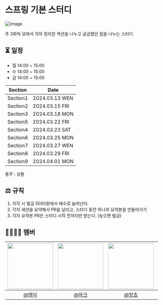 # 스프링 기본 스터디

![image](https://github.com/2024-woowacourse-study/spring-basic/assets/78288539/c93c143d-4094-40a0-8c8a-331fd19e732a)

주 3회씩 모여서 각자 정리한 섹션을 나누고 궁금했던 점을 나누는 스터디

## ⏳ 일정
- 월 14:00 ~ 15:00
- 수 14:00 ~ 15:00
- 금 14:00 ~ 15:00

|Section|Date|
|--|--|
|Section1|2024.03.13 WEN|
|Section2|2024.03.15 FRI|
|Section3|2024.03.18 MON|
|Section5|2024.03.22 FRI|
|Section4|2024.03.23 SAT|
|Section6|2024.03.25 MON|
|Section7|2024.03.27 WEN|
|Section8|2024.03.29 FRI|
|Section9|2024.04.01 MON|

총무 : 상돌

## ⚖️ 규칙
1. 지각 시 벌금 5000원에서 배수로 늘어난다.
2. 각자 세션을 요약해서 PR을 날리고, 스터디 동안 하나의 요약본을 만들어가기
3. 각자 요약본 PR은 스터디 시작 전까지만 받는다. (늦으면 벌금)

## 👨‍👨‍👦‍👦 멤버
|<img src="https://avatars.githubusercontent.com/u/110461155?v=4" width=150>|<img src="https://avatars.githubusercontent.com/u/93831492?v=4" width=150>|<img src="https://avatars.githubusercontent.com/u/64410384?v=4" width=150>|<img src="https://avatars.githubusercontent.com/u/119468757?v=4" width=150>|<img src="https://avatars.githubusercontent.com/u/39932141?v=4" width=150>|<img src="https://avatars.githubusercontent.com/u/101033262?v=4" width=150>|
|:--:|:--:|:--:|:--:|:--:|:--:|
|[@땡이](https://github.com/J-I-H-O)|[@마크](https://github.com/seunghye218)|[@망쵸](https://github.com/3Juhwan)|[@뽀로로](https://github.com/jcoding-play)|[@아톰](https://github.com/le2sky)|[@프린](https://github.com/GIVEN53)|
